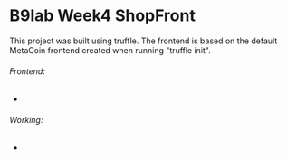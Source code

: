 # B9lab Week4 ShopFront

This project was built using truffle. The frontend is based on the default MetaCoin frontend created when running "truffle init".

###### Frontend:
* 
 
###### Working:
* 



